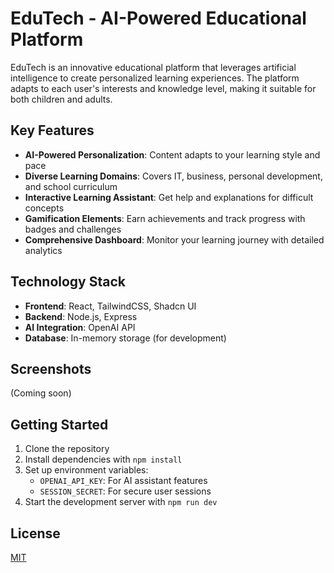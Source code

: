 # EduTech - AI-Powered Educational Platform

EduTech is an innovative educational platform that leverages artificial intelligence to create personalized learning experiences. The platform adapts to each user's interests and knowledge level, making it suitable for both children and adults.

## Key Features

- **AI-Powered Personalization**: Content adapts to your learning style and pace
- **Diverse Learning Domains**: Covers IT, business, personal development, and school curriculum
- **Interactive Learning Assistant**: Get help and explanations for difficult concepts
- **Gamification Elements**: Earn achievements and track progress with badges and challenges
- **Comprehensive Dashboard**: Monitor your learning journey with detailed analytics

## Technology Stack

- **Frontend**: React, TailwindCSS, Shadcn UI
- **Backend**: Node.js, Express
- **AI Integration**: OpenAI API
- **Database**: In-memory storage (for development)

## Screenshots

(Coming soon)

## Getting Started

1. Clone the repository
2. Install dependencies with `npm install`
3. Set up environment variables:
   - `OPENAI_API_KEY`: For AI assistant features
   - `SESSION_SECRET`: For secure user sessions
4. Start the development server with `npm run dev`

## License

[MIT](LICENSE)
